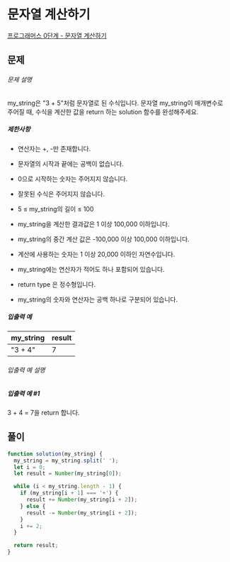 # 문자열 계산하기

[프로그래머스 0단계 - 문자열 계산하기](https://school.programmers.co.kr/learn/courses/30/lessons/120902)

## 문제

###### 문제 설명

my_string은 "3 + 5"처럼 문자열로 된 수식입니다. 문자열 my_string이 매개변수로 주어질 때, 수식을 계산한 값을 return 하는 solution 함수를 완성해주세요.

##### 제한사항

- 연산자는 +, -만 존재합니다.

- 문자열의 시작과 끝에는 공백이 없습니다.

- 0으로 시작하는 숫자는 주어지지 않습니다.

- 잘못된 수식은 주어지지 않습니다.

- 5 ≤ my_string의 길이 ≤ 100

- my_string을 계산한 결과값은 1 이상 100,000 이하입니다.

- my_string의 중간 계산 값은 -100,000 이상 100,000 이하입니다.

- 계산에 사용하는 숫자는 1 이상 20,000 이하인 자연수입니다.

- my_string에는 연산자가 적어도 하나 포함되어 있습니다.

- return type 은 정수형입니다.

- my_string의 숫자와 연산자는 공백 하나로 구분되어 있습니다.

##### 입출력 예

| my_string | result |
| --------- | ------ |
| "3 + 4"   | 7      |

###### 입출력 예 설명

##### 입출력 예 #1

3 + 4 = 7을 return 합니다.

## 풀이

```javascript
function solution(my_string) {
  my_string = my_string.split(' ');
  let i = 0;
  let result = Number(my_string[0]);

  while (i < my_string.length - 1) {
    if (my_string[i + 1] === '+') {
      result += Number(my_string[i + 2]);
    } else {
      result -= Number(my_string[i + 2]);
    }
    i += 2;
  }

  return result;
}
```
